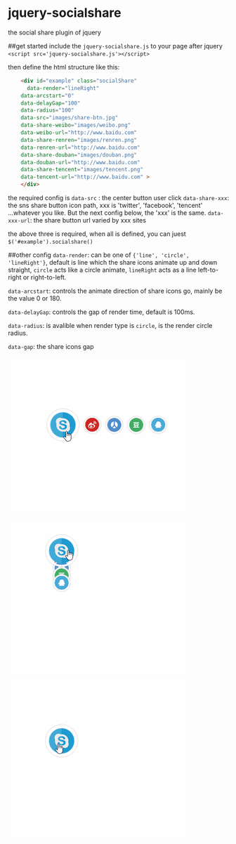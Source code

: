 # jquery-socialshare
the social share plugin of jquery

##get started
include the `jquery-socialshare.js` to your page after jquery
`<script src='jquery-socialshare.js'></script>`

then define the html structure like this:
```html
	<div id="example" class="socialShare"
	  data-render="lineRight" 
  	data-arcstart="0" 
  	data-delayGap="100"
  	data-radius="100" 
  	data-src="images/share-btn.jpg" 
  	data-share-weibo="images/weibo.png" 
  	data-weibo-url="http://www.baidu.com" 
  	data-share-renren="images/renren.png" 
  	data-renren-url="http://www.baidu.com" 	
  	data-share-douban="images/douban.png" 
  	data-douban-url="http://www.baidu.com" 	
  	data-share-tencent="images/tencent.png" 
  	data-tencent-url="http://www.baidu.com" >
  	</div>
```

the required config is 
`data-src` : the center button user click
`data-share-xxx`: the sns share button icon path, xxx is 'twitter', 'facebook', 'tencent' ...whatever you like. But the next config below, the 'xxx' is the same.
`data-xxx-url`: the share button url varied by xxx sites

the above three  is required, when all is defined, you can juest
`$('#example').socialshare()`

##other config
`data-render`: can be one of `{'line', 'circle', 'lineRight'}`, default is line which the share icons animate up and down straight, `circle` acts like a circle animate, `lineRight` acts as a line left-to-right or right-to-left.

`data-arcstart`: controls the animate direction of share icons go, mainly be the value 0 or 180.

`data-delayGap`: controls the gap of render time, default is 100ms.

`data-radius`: is avalible when render type is `circle`, is the render circle radius.

`data-gap`: the share icons gap

![alt tag](https://raw.githubusercontent.com/zealot09/jquery-socialshare/master/share-line-right.gif)
![alt tag](https://raw.githubusercontent.com/zealot09/jquery-socialshare/master/share-line.gif)
![alt tag](https://raw.githubusercontent.com/zealot09/jquery-socialshare/master/share-circle.gif)

